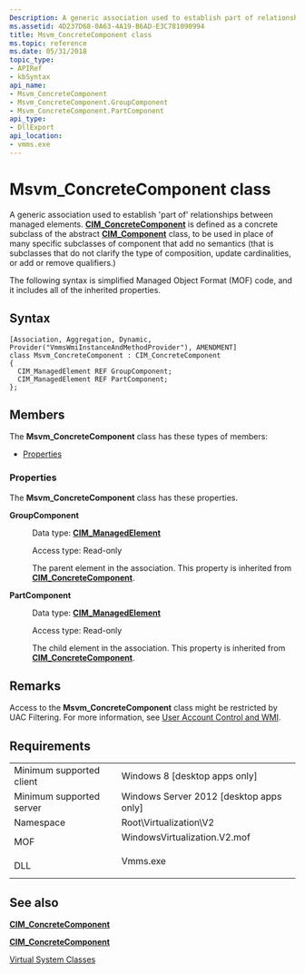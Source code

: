 ```yaml
---
Description: A generic association used to establish part of relationships between managed elements.
ms.assetid: 4D237D68-0A63-4A19-B6AD-E3C781090994
title: Msvm_ConcreteComponent class
ms.topic: reference
ms.date: 05/31/2018
topic_type: 
- APIRef
- kbSyntax
api_name: 
- Msvm_ConcreteComponent
- Msvm_ConcreteComponent.GroupComponent
- Msvm_ConcreteComponent.PartComponent
api_type: 
- DllExport
api_location: 
- vmms.exe
---
```


# Msvm\_ConcreteComponent class

A generic association used to establish 'part of' relationships between managed elements. [**CIM\_ConcreteComponent**](https://docs.microsoft.com/previous-versions//cc150665(v=vs.85)) is defined as a concrete subclass of the abstract [**CIM\_Component**](https://docs.microsoft.com/windows/desktop/CIMWin32Prov/cim-component) class, to be used in place of many specific subclasses of component that add no semantics (that is subclasses that do not clarify the type of composition, update cardinalities, or add or remove qualifiers.)

The following syntax is simplified Managed Object Format (MOF) code, and it includes all of the inherited properties.

## Syntax

``` syntax
[Association, Aggregation, Dynamic, Provider("VmmsWmiInstanceAndMethodProvider"), AMENDMENT]
class Msvm_ConcreteComponent : CIM_ConcreteComponent
{
  CIM_ManagedElement REF GroupComponent;
  CIM_ManagedElement REF PartComponent;
};
```

## Members

The **Msvm\_ConcreteComponent** class has these types of members:

-   [Properties](#properties)

### Properties

The **Msvm\_ConcreteComponent** class has these properties.

<dl> <dt>

**GroupComponent**
</dt> <dd> <dl> <dt>

Data type: **[**CIM\_ManagedElement**](https://docs.microsoft.com/previous-versions/windows/desktop/iscsitarg/cim-managedelement)**
</dt> <dt>

Access type: Read-only
</dt> </dl>

The parent element in the association. This property is inherited from [**CIM\_ConcreteComponent**](https://docs.microsoft.com/previous-versions//cc150665(v=vs.85)).

</dd> <dt>

**PartComponent**
</dt> <dd> <dl> <dt>

Data type: **[**CIM\_ManagedElement**](https://docs.microsoft.com/previous-versions/windows/desktop/iscsitarg/cim-managedelement)**
</dt> <dt>

Access type: Read-only
</dt> </dl>

The child element in the association. This property is inherited from [**CIM\_ConcreteComponent**](https://docs.microsoft.com/previous-versions//cc150665(v=vs.85)).

</dd> </dl>

## Remarks

Access to the **Msvm\_ConcreteComponent** class might be restricted by UAC Filtering. For more information, see [User Account Control and WMI](https://docs.microsoft.com/windows/desktop/WmiSdk/user-account-control-and-wmi).

## Requirements



|                                     |                                                                                                         |
|-------------------------------------|---------------------------------------------------------------------------------------------------------|
| Minimum supported client<br/> | Windows 8 \[desktop apps only\]<br/>                                                              |
| Minimum supported server<br/> | Windows Server 2012 \[desktop apps only\]<br/>                                                    |
| Namespace<br/>                | Root\\Virtualization\\V2<br/>                                                                     |
| MOF<br/>                      | <dl> <dt>WindowsVirtualization.V2.mof</dt> </dl> |
| DLL<br/>                      | <dl> <dt>Vmms.exe</dt> </dl>                     |



## See also

<dl> <dt>

[**CIM\_ConcreteComponent**](cim-concretecomponent.md)
</dt> <dt>

[**CIM\_ConcreteComponent**](https://docs.microsoft.com/previous-versions//cc150665(v=vs.85))
</dt> <dt>

[Virtual System Classes](virtual-system-classes.md)
</dt> </dl>

 

 




